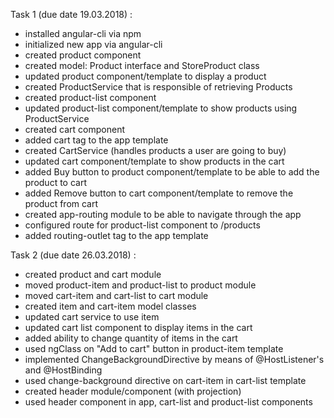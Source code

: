 Task 1 (due date 19.03.2018) :
- installed angular-cli via npm
- initialized new app via angular-cli
- created product component
- created model: Product interface and StoreProduct class
- updated product component/template to display a product
- created ProductService that is responsible of retrieving Products
- created product-list component
- updated product-list component/template to show products using ProductService
- created cart component
- added cart tag to the app template
- created CartService (handles products a user are going to buy)
- updated cart component/template to show products in the cart
- added Buy button to product component/template to be able to add the product to cart
- added Remove button to cart component/template to remove the product from cart
- created app-routing module to be able to navigate through the app
- configured route for product-list component to /products
- added routing-outlet tag to the app template 

Task 2 (due date 26.03.2018) :
- created product and cart module
- moved product-item and product-list to product module
- moved cart-item and cart-list to cart module
- created item and cart-item model classes
- updated cart service to use item
- updated cart list component to display items in the cart
- added ability to change quantity of items in the cart
- used ngClass on "Add to cart" button in product-item template
- implemented ChangeBackgroundDirective by means of @HostListener's and @HostBinding
- used change-background directive on cart-item in cart-list template
- created header module/component (with projection)
- used header component in  app, cart-list and product-list components

